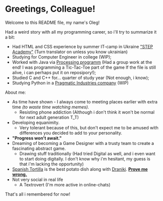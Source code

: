 # Greetings, Colleague!

Welcome to this README file, my name's Oleg!

Had a weird story with all my programming career, so i'll try to summarize it a bit:

- Had HTML and CSS experience by summer IT-camp in Ukraine ["STEP Academy"](https://itstep.zp.ua/) (Turn translator on unless you know ukrainian)
- Studying for Computer Engineer in college (WIP);
- Worked with Java via [Processing programm](https://processing.org/) (Had a group work at the end! I was programming a Tic-Tac-Toe part of the game If the file is still alive, i can perhaps put it on reposipory!);
- Studied C and C++ for... quarter of study year (Not enough, i know);
- Studying Python in a [Pragmatic Industries company](https://pragmaticindustries.com/en/) (WIP)

About me:

- As time have shown - I always come to meeting places earlier with extra time <i>(to waste time watching memes).</i>
    - Resisting phone addiction (Although i don't think it won't be normal for next adult generation T_T)
- Developing equanimity.
    - Very tolerant because of this, but don't expect me to be amused with differences you decided to add to your personality.
- <b>"Progress won't await."</b>
- Dreaming of becoming a Game Designer with a trusty team to create a fascinating abstract game.
    - Drawing stuff traditionally (Had tried Digital as well, and i even want to start doing digitally. I don't know why i'm hesitant, my guess is that i'm lacking the opportunity)
- [Spanish Tortilla](https://foodnetwork.co.uk/recipes/spanish-tortilla) is the best potato dish along with [Draniki](https://en.wikipedia.org/wiki/Potato_pancake). <u><b>Prove me wrong.</b></u>
- Not very social in real life
    - A Textrovert (I'm more active in online-chats)

That's all i remembered for now!